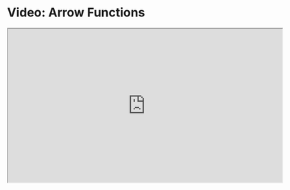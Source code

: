 # Video: Arrow Functions

<iframe src="https://player.vimeo.com/video/546494044" width="640" height="360" allowfullscreen="allowfullscreen" allow="autoplay; fullscreen; picture-in-picture"></iframe>
